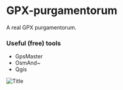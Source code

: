 # GPX-purgamentorum
A real GPX purgamentorum.

### Useful (free) tools
- GpsMaster
- OsmAnd~
- Qgis

![Title](https://www.morgandemus.fr/wp-content/uploads/2021/07/Title.png "Owner logo")
